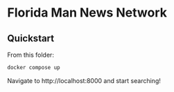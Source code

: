 # Florida Man News Network

## Quickstart

From this folder:

```bash
docker compose up
```

Navigate to http://localhost:8000 and start searching!
